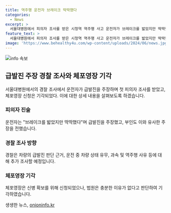 ```yaml
---
title: 역주행 운전자 브레이크 딱딱했다
categories:
  - News
excerpt: >
  서울대병원에서 피의자 조사를 받은 시청역 역주행 사고 운전자가 브레이크를 밟았지만 딱딱했다며 급발진을 제기했다. 경찰은 피의자와 변호인과 협의한 후속 조사를 진행할 예정이며, 체포영장은 기각됐다. 추가 조사에서는 급발진 판단 근거와 차량 운행 이상 유무 등을 살펴볼 것으로 전망되고 있다.
feature_text: >
  서울대병원에서 피의자 조사를 받은 시청역 역주행 사고 운전자가 브레이크를 밟았지만 딱딱했다며 급발진을 제기했다. 경찰은 피의자와 변호인과 협의한 후속 조사를 진행할 예정이며, 체포영장은 기각됐다. 추가 조사에서는 급발진 판단 근거와 차량 운행 이상 유무 등을 살펴볼 것으로 전망되고 있다.
image: 'https://www.behealthy4u.com/wp-content/uploads/2024/06/news.jpg'
---
```


<p><img src="https://www.behealthy4u.com/wp-content/uploads/2024/06/news.jpg" alt="info 속보" /></p>

<h2 data-ke-size="size26">급발진 주장 경찰 조사와 체포영장 기각</h2>

<p data-ke-size="size16">서울대병원에서의 경찰 조사에서 운전자가 급발진을 주장하며 첫 피의자 조사를 받았고, 체포영장 신청은 기각되었다. 이에 대한 상세 내용을 살펴보도록 하겠습니다.</p>

<h3>피의자 진술</h3>

<p data-ke-size="size16">운전자는 "브레이크를 밟았지만 딱딱했다"며 급발진을 주장했고, 부인도 이와 유사한 주장을 전했습니다.</p>

<h3>경찰 조사 방향</h3>

<p data-ke-size="size16">경찰은 차량의 급발진 판단 근거, 운전 중 차량 상태 유무, 과속 및 역주행 사유 등에 대해 추가 조사할 예정입니다.</p>

<h3>체포영장 기각</h3>

<p data-ke-size="size16">체포영장은 신병 확보를 위해 신청되었으나, 법원은 충분한 이유가 없다고 판단하여 기각하였습니다.</p>
생생한 뉴스, <a href="https://onioninfo.kr" rel="dofollow">onioninfo.kr</a>


